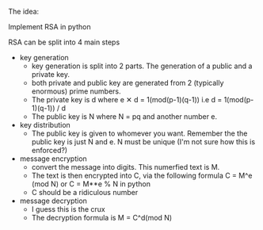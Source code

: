 The idea:

Implement RSA in python 

RSA can be split into 4 main steps
- key generation
	- key generation is split into 2 parts. The generation of a public and 
		a private key. 
	- both private and public key are generated from 2 (typically enormous) prime numbers.
	- The private key is d where e ✕ d = 1(mod(p-1)(q-1)) i.e d = 1(mod(p-1)(q-1)) / d
	- The public key is N where N = pq and another number e.
- key distribution
	- The public key is given to whomever you want. Remember the the public key is 
		just N and e. N must be unique (I'm not sure how this is enforced?)
- message encryption 
	- convert the message into digits. This numerfied text is M.
	- The text is then encrypted into C, via the following formula C = M^e (mod N) or C = M**e % N in python 
	- C should be a ridiculous number
- message decryption
	- I guess this is the crux
	- The decryption formula is M = C^d(mod N)

